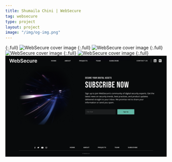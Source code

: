 ```yaml
---
title: Shumaila Chini | WebSecure
tag: websecure
type: project
layout: project
image: "/img/og-img.png"
---
```


{:.full}
![WebSecure cover image](/img/full/websecure1.png)
{:.full}
![WebSecure cover image](/img/full/websecure2.png)
{:.full}
![WebSecure cover image](/img/full/websecure3.png)
{:.full}
![WebSecure cover image](/img/full/websecure4.png)
{:.full}
![WebSecure cover image](/img/full/websecure5.png)
